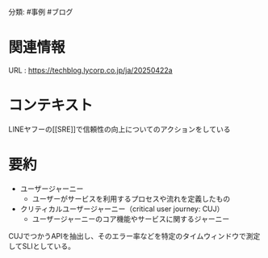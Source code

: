 分類: #事例 #ブログ

# 関連情報
URL : https://techblog.lycorp.co.jp/ja/20250422a
# コンテキスト

LINEヤフーの[[SRE]]で信頼性の向上についてのアクションをしている

# 要約
- ユーザージャーニー
	- ユーザーがサービスを利用するプロセスや流れを定義したもの
- クリティカルユーザージャーニー（critical user journey: CUJ）
	- ユーザージャーニーのコア機能やサービスに関するジャーニー

CUJでつかうAPIを抽出し、そのエラー率などを特定のタイムウィンドウで測定してSLIとしている。
